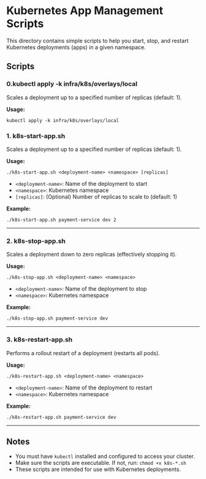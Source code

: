 # Kubernetes App Management Scripts

This directory contains simple scripts to help you start, stop, and restart Kubernetes deployments (apps) in a given
namespace.

## Scripts

### 0.kubectl apply -k infra/k8s/overlays/local

Scales a deployment up to a specified number of replicas (default: 1).

**Usage:**

```
kubectl apply -k infra/k8s/overlays/local
```

### 1. k8s-start-app.sh

Scales a deployment up to a specified number of replicas (default: 1).

**Usage:**

```
./k8s-start-app.sh <deployment-name> <namespace> [replicas]
```

- `<deployment-name>`: Name of the deployment to start
- `<namespace>`: Kubernetes namespace
- `[replicas]`: (Optional) Number of replicas to scale to (default: 1)

**Example:**

```
./k8s-start-app.sh payment-service dev 2
```

---

### 2. k8s-stop-app.sh

Scales a deployment down to zero replicas (effectively stopping it).

**Usage:**

```
./k8s-stop-app.sh <deployment-name> <namespace>
```

- `<deployment-name>`: Name of the deployment to stop
- `<namespace>`: Kubernetes namespace

**Example:**

```
./k8s-stop-app.sh payment-service dev
```

---

### 3. k8s-restart-app.sh

Performs a rollout restart of a deployment (restarts all pods).

**Usage:**

```
./k8s-restart-app.sh <deployment-name> <namespace>
```

- `<deployment-name>`: Name of the deployment to restart
- `<namespace>`: Kubernetes namespace

**Example:**

```
./k8s-restart-app.sh payment-service dev
```

---

## Notes

- You must have `kubectl` installed and configured to access your cluster.
- Make sure the scripts are executable. If not, run: `chmod +x k8s-*.sh`
- These scripts are intended for use with Kubernetes deployments.


